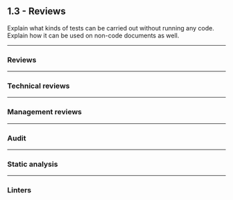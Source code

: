 ## 1.3 - Reviews
Explain what kinds of tests can be carried out without running any code. 
Explain how it can be used on non-code documents as well.
***
### Reviews

***
### Technical reviews

***
### Management reviews

***
### Audit

***
### Static analysis

***
### Linters
